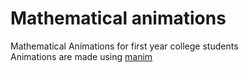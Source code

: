 # Mathematical animations

Mathematical Animations for first year college students
<br/>
Animations are made using <a href="https://github.com/3b1b/manim">manim</a>
